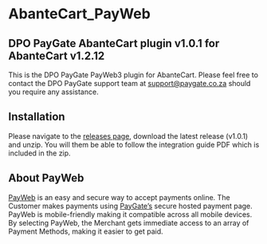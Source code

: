 # AbanteCart_PayWeb
## DPO PayGate AbanteCart plugin v1.0.1 for AbanteCart v1.2.12

This is the DPO PayGate PayWeb3 plugin for AbanteCart. Please feel free to contact the DPO PayGate support team at support@paygate.co.za should you require any assistance.

## Installation

Please navigate to the [releases page](https://github.com/RBAtkins0n/PayWeb_AbanteCart/releases), download the latest release (v1.0.1) and unzip. You will them be able to follow the integration guide PDF which is included in the zip.

## About PayWeb

[PayWeb](https://www.paygate.co.za/paygate-products/payweb/) is an easy and secure way to accept payments online. The Customer makes payments using [PayGate’s](https://www.paygate.co.za/) secure hosted payment page. PayWeb is mobile-friendly making it compatible across all mobile devices. By selecting PayWeb, the Merchant gets immediate access to an array of Payment Methods, making it easier to get paid.
